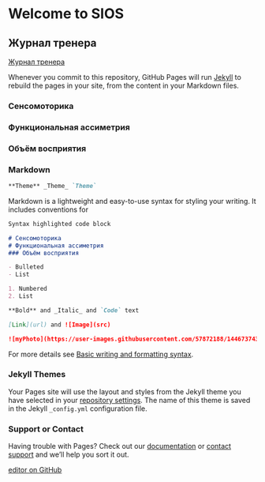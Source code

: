 # Welcome to SIOS

## Журнал тренера
[Журнал тренера](https://apps.apple.com/ua/app/журнал-тренера/id1415326996?l=ru)

Whenever you commit to this repository, GitHub Pages will run [Jekyll](https://jekyllrb.com/) to rebuild the pages in your site, from the content in your Markdown files.



### Сенсомоторика
### Функциональная ассиметрия
### Объём восприятия

### Markdown

```markdown
**Theme** _Theme_ `Theme`
```

Markdown is a lightweight and easy-to-use syntax for styling your writing. It includes conventions for

```markdown
Syntax highlighted code block

# Сенсомоторика
# Функциональная ассиметрия
### Объём восприятия

- Bulleted
- List

1. Numbered
2. List

**Bold** and _Italic_ and `Code` text

[Link](url) and ![Image](src)

![myPhoto](https://user-images.githubusercontent.com/57872188/144673743-26e5a97b-c995-4175-afde-ac5f87ee6f54.jpg)

```

For more details see [Basic writing and formatting syntax](https://docs.github.com/en/github/writing-on-github/getting-started-with-writing-and-formatting-on-github/basic-writing-and-formatting-syntax).

### Jekyll Themes

Your Pages site will use the layout and styles from the Jekyll theme you have selected in your [repository settings](https://github.com/ViacheslavRomanenko/SIOS/settings/pages). The name of this theme is saved in the Jekyll `_config.yml` configuration file.

### Support or Contact

Having trouble with Pages? Check out our [documentation](https://docs.github.com/categories/github-pages-basics/) or [contact support](https://support.github.com/contact) and we’ll help you sort it out.

[editor on GitHub](https://github.com/ViacheslavRomanenko/SIOS/edit/gh-pages/index.md)
